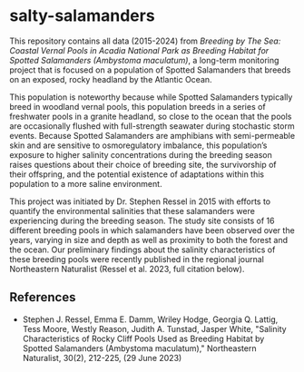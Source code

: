# salty-salamanders
This repository contains all data (2015-2024) from _Breeding by The Sea: Coastal Vernal Pools in Acadia National Park as Breeding Habitat for Spotted Salamanders (Ambystoma maculatum)_, a long-term monitoring project that is focused on a population of Spotted Salamanders that breeds on an exposed, rocky headland by the Atlantic Ocean.

This population is noteworthy because while Spotted Salamanders typically breed in woodland vernal pools, this population breeds in a series of freshwater pools in a granite headland, so close to the ocean that the pools are occasionally flushed with full-strength seawater during stochastic storm events. Because Spotted Salamanders are amphibians with semi-permeable skin and are sensitive to osmoregulatory imbalance, this population’s exposure to higher salinity concentrations during the breeding season raises questions about their choice of breeding site, the survivorship of their offspring, and the potential existence of adaptations within this population to a more saline environment.

This project was initiated by Dr. Stephen Ressel in 2015 with efforts to quantify the environmental salinities that these salamanders were experiencing during the breeding season. The study site consists of 16 different breeding pools in which salamanders have been observed over the years, varying in size and depth as well as proximity to both the forest and the ocean. Our preliminary findings about the salinity characteristics of these breeding pools were recently published in the regional journal Northeastern Naturalist (Ressel et al. 2023, full citation below).

## References
- Stephen J. Ressel, Emma E. Damm, Wriley Hodge, Georgia Q. Lattig, Tess Moore, Westly Reason, Judith A. Tunstad, Jasper White, "Salinity Characteristics of Rocky Cliff Pools Used as Breeding Habitat by Spotted Salamanders (Ambystoma maculatum)," Northeastern Naturalist, 30(2), 212-225, (29 June 2023)
